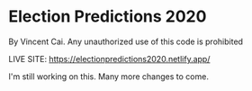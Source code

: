 # Election Predictions 2020

By Vincent Cai. Any unauthorized use of this code is prohibited

LIVE SITE: https://electionpredictions2020.netlify.app/

I'm still working on this. Many more changes to come.
